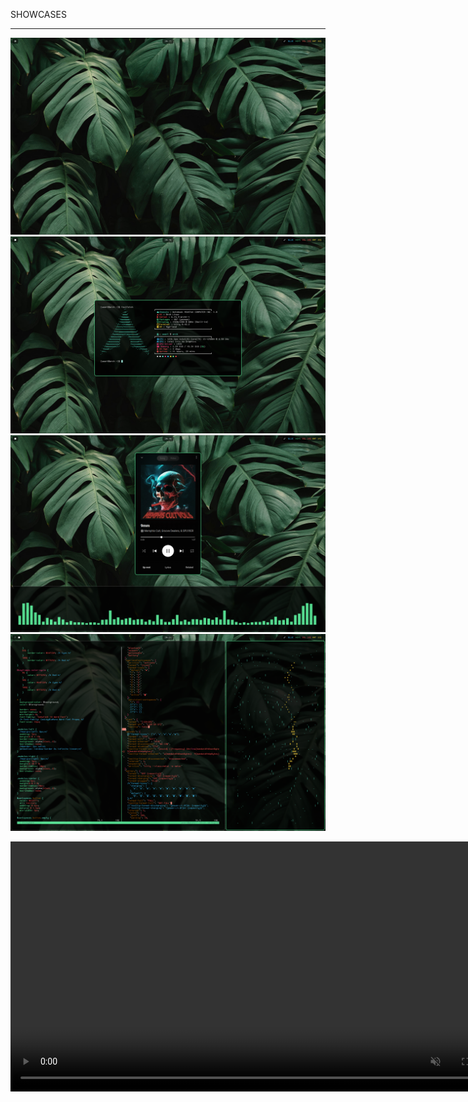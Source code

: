 SHOWCASES

---

<img src = "asset/1.png">
<img src = "asset/2.png">
<img src = "asset/3.png">
<img src = "asset/4.png">

<video src="asset/waybar.mp4" controls autoplay loop muted width="800"></video>
